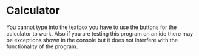 # Calculator
You cannot type into the textbox you have to use the buttons for the calculator to work.  Also if you are testing this program on an ide there may be exceptions shown in the console but it does not interfere with the functionality of the program. 
